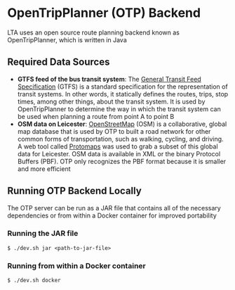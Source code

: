# OpenTripPlanner (OTP) Backend

LTA uses an open source route planning backend known as OpenTripPlanner, which is written in Java

## Required Data Sources

- **GTFS feed of the bus transit system**: The [General Transit Feed Specification](https://gtfs.org) (GTFS) is a standard specification for the representation of transit systems. In other words, it statically defines the routes, trips, stop times, among other things, about the transit system. It is used by OpenTripPlanner to determine the way in which the transit system can be used when planning a route from point A to point B
- **OSM data on Leicester**: [OpenStreetMap](https://www.openstreetmap.org/#map=18/42.246045/-71.906662) (OSM) is a collaborative, global map database that is used by OTP to built a road network for other common forms of transportation, such as walking, cycling, and driving. A web tool called [Protomaps](https://slice.openstreetmap.us) was used to grab a subset of this global data for Leicester. OSM data is available in XML or the binary Protocol Buffers (PBF). OTP only recognizes the PBF format because it is smaller and more efficient

## Running OTP Backend Locally

The OTP server can be run as a JAR file that contains all of the necessary dependencies or from within a Docker container for improved portability

### Running the JAR file

```
$ ./dev.sh jar <path-to-jar-file>
```

### Running from within a Docker container

```
$ ./dev.sh docker
```
